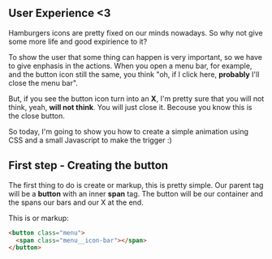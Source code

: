 
## User Experience <3

Hamburgers icons are pretty fixed on our minds nowadays. So why not give some
more life and good expirience to it?

To show the user that some thing can happen is very important, so we have to give
enphasis in the actions. When you open a menu bar, for example, and the button
icon still the same, you think "oh, if I click here, **probably** I'll close the menu bar".

But, if you see the button icon turn into an **X**, I'm pretty sure that you will
not think, yeah, **will not think**. You will just close it. Becouse you know
this is the close button.

So today, I'm going to show you how to create a simple animation using CSS and a
small Javascript to make the trigger :)

## First step - Creating the button

The first thing to do is create or markup, this is pretty simple. Our parent tag
will be a **button** with an inner **span** tag. The button will be our container
and the spans our bars and our X at the end.

This is or markup:

```html
<button class="menu">
  <span class="menu__icon-bar"></span>
</button>
```
